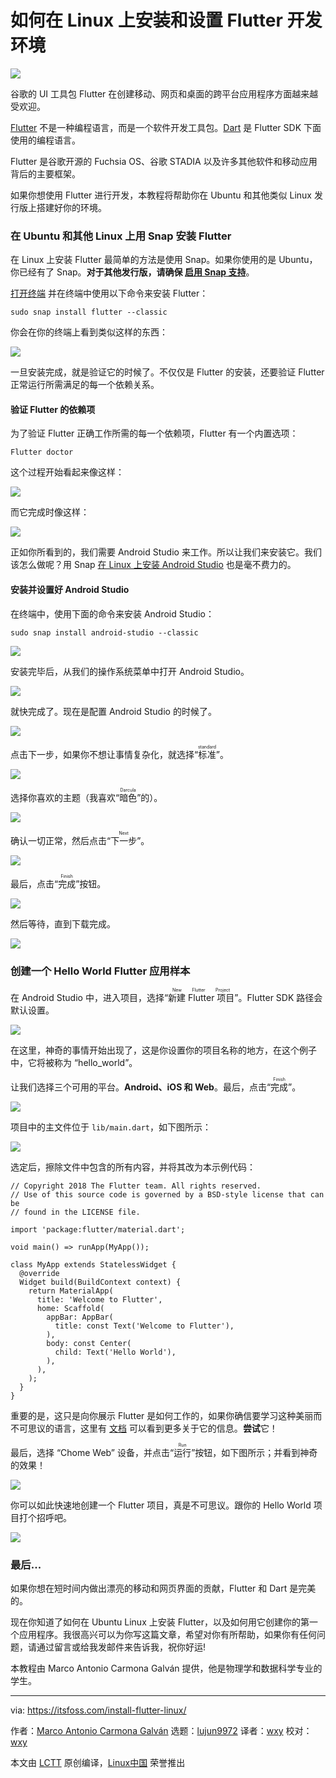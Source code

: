 [#]: subject: "How to Install and Setup Flutter Development on Ubuntu and Other Linux"
[#]: via: "https://itsfoss.com/install-flutter-linux/"
[#]: author: "Marco Antonio Carmona Galván https://itsfoss.com/author/itsfoss/"
[#]: collector: "lujun9972"
[#]: translator: "wxy"
[#]: reviewer: "wxy"
[#]: publisher: " "
[#]: url: " "

如何在 Linux 上安装和设置 Flutter 开发环境
======

![](https://img.linux.net.cn/data/attachment/album/202112/06/115835fdjlxmd55mxew1nn.jpg)

谷歌的 UI 工具包 Flutter 在创建移动、网页和桌面的跨平台应用程序方面越来越受欢迎。

[Flutter][1] 不是一种编程语言，而是一个软件开发工具包。[Dart][2] 是 Flutter SDK 下面使用的编程语言。

Flutter 是谷歌开源的 Fuchsia OS、谷歌 STADIA 以及许多其他软件和移动应用背后的主要框架。

如果你想使用 Flutter 进行开发，本教程将帮助你在 Ubuntu 和其他类似 Linux 发行版上搭建好你的环境。

### 在 Ubuntu 和其他 Linux 上用 Snap 安装 Flutter

在 Linux 上安装 Flutter 最简单的方法是使用 Snap。如果你使用的是 Ubuntu，你已经有了 Snap。**对于其他发行版，请确保 [启用 Snap 支持][3]**。

[打开终端][4] 并在终端中使用以下命令来安装 Flutter：

```
sudo snap install flutter --classic
```

你会在你的终端上看到类似这样的东西：

![][5]

一旦安装完成，就是验证它的时候了。不仅仅是 Flutter 的安装，还要验证 Flutter 正常运行所需满足的每一个依赖关系。

#### 验证 Flutter 的依赖项

为了验证 Flutter 正确工作所需的每一个依赖项，Flutter 有一个内置选项：

```
Flutter doctor
```

这个过程开始看起来像这样：

![][6]

而它完成时像这样：

![][7]

正如你所看到的，我们需要 Android Studio 来工作。所以让我们来安装它。我们该怎么做呢？用 Snap [在 Linux 上安装 Android Studio][8] 也是毫不费力的。

#### 安装并设置好 Android Studio

在终端中，使用下面的命令来安装 Android Studio：

```
sudo snap install android-studio --classic
```

![][9]

安装完毕后，从我们的操作系统菜单中打开 Android Studio。

![][10]

就快完成了。现在是配置 Android Studio 的时候了。

![][11]

点击下一步，如果你不想让事情复杂化，就选择“<ruby>标准<rt>standard</rt></ruby>”。

![][12]

选择你喜欢的主题（我喜欢“<ruby>暗色<rt>Darcula</rt></ruby>”的）。

![][13]

确认一切正常，然后点击“<ruby>下一步<rt>Next</rt></ruby>”。

![][14]

最后，点击“<ruby>完成<rt>Finish</rt></ruby>”按钮。

![][15]

然后等待，直到下载完成。

![][16]

### 创建一个 Hello World Flutter 应用样本

在 Android Studio 中，进入项目，选择“<ruby>新建 Flutter 项目<rt>New Flutter Project</rt></ruby>”。Flutter SDK 路径会默认设置。

![][17]

在这里，神奇的事情开始出现了，这是你设置你的项目名称的地方，在这个例子中，它将被称为 “hello_world”。

让我们选择三个可用的平台。**Android、iOS 和 Web**。最后，点击“<ruby>完成<rt>Finish</rt></ruby>”。

![][18]

项目中的主文件位于 `lib/main.dart`，如下图所示：

![][19]

选定后，擦除文件中包含的所有内容，并将其改为本示例代码：

```
// Copyright 2018 The Flutter team. All rights reserved.
// Use of this source code is governed by a BSD-style license that can be
// found in the LICENSE file.

import 'package:flutter/material.dart';

void main() => runApp(MyApp());

class MyApp extends StatelessWidget {
  @override
  Widget build(BuildContext context) {
    return MaterialApp(
      title: 'Welcome to Flutter',
      home: Scaffold(
        appBar: AppBar(
          title: const Text('Welcome to Flutter'),
        ),
        body: const Center(
          child: Text('Hello World'),
        ),
      ),
    );
  }
}
```

重要的是，这只是向你展示 Flutter 是如何工作的，如果你确信要学习这种美丽而不可思议的语言，这里有 [文档][20] 可以看到更多关于它的信息。**尝试**它！

最后，选择 “Chome Web” 设备，并点击“<ruby>运行<rt>Run</rt></ruby>”按钮，如下图所示；并看到神奇的效果！

![][21]

你可以如此快速地创建一个 Flutter 项目，真是不可思议。跟你的 Hello World 项目打个招呼吧。

![][22]

### 最后...

如果你想在短时间内做出漂亮的移动和网页界面的贡献，Flutter 和 Dart 是完美的。

现在你知道了如何在 Ubuntu Linux 上安装 Flutter，以及如何用它创建你的第一个应用程序。我很高兴可以为你写这篇文章，希望对你有所帮助，如果你有任何问题，请通过留言或给我发邮件来告诉我，祝你好运!

本教程由 Marco Antonio Carmona Galván 提供，他是物理学和数据科学专业的学生。

--------------------------------------------------------------------------------

via: https://itsfoss.com/install-flutter-linux/

作者：[Marco Antonio Carmona Galván][a]
选题：[lujun9972][b]
译者：[wxy](https://github.com/wxy)
校对：[wxy](https://github.com/wxy)

本文由 [LCTT](https://github.com/LCTT/TranslateProject) 原创编译，[Linux中国](https://linux.cn/) 荣誉推出

[a]: https://itsfoss.com/author/itsfoss/
[b]: https://github.com/lujun9972
[1]: https://flutter.dev/
[2]: https://dart.dev/
[3]: https://itsfoss.com/install-snap-linux/
[4]: https://itsfoss.com/open-terminal-ubuntu/
[5]: https://i1.wp.com/itsfoss.com/wp-content/uploads/2021/09/installing-flutter-ubuntu.png?resize=786%2C195&ssl=1
[6]: https://i0.wp.com/itsfoss.com/wp-content/uploads/2021/09/verify-flutter-install.png?resize=786%2C533&ssl=1
[7]: https://i2.wp.com/itsfoss.com/wp-content/uploads/2021/09/Flutter-verification-completes.png?resize=786%2C533&ssl=1
[8]: https://itsfoss.com/install-android-studio-ubuntu-linux/
[9]: https://i0.wp.com/itsfoss.com/wp-content/uploads/2021/09/install-android-studio-linux-snap.png?resize=786%2C187&ssl=1
[10]: https://i0.wp.com/itsfoss.com/wp-content/uploads/2021/09/Open_Android_Studio.webp?resize=800%2C450&ssl=1
[11]: https://i2.wp.com/itsfoss.com/wp-content/uploads/2021/09/Setting-Up-Android-Studio-1.png?resize=800%2C603&ssl=1
[12]: https://i0.wp.com/itsfoss.com/wp-content/uploads/2021/09/Setting-Up-Android-Studio-2.png?resize=800%2C603&ssl=1
[13]: https://i1.wp.com/itsfoss.com/wp-content/uploads/2021/09/Setting-Up-Android-Studio-3.png?resize=800%2C603&ssl=1
[14]: https://i2.wp.com/itsfoss.com/wp-content/uploads/2021/09/Setting-Up-Android-Studio-4.png?resize=800%2C603&ssl=1
[15]: https://i1.wp.com/itsfoss.com/wp-content/uploads/2021/09/Setting-Up-Android-Studio-5.png?resize=800%2C603&ssl=1
[16]: https://i0.wp.com/itsfoss.com/wp-content/uploads/2021/09/Setting-Up-Android-Studio-6.png?resize=800%2C603&ssl=1
[17]: https://i0.wp.com/itsfoss.com/wp-content/uploads/2021/09/New_flutter_project.png?resize=800%2C639&ssl=1
[18]: https://i1.wp.com/itsfoss.com/wp-content/uploads/2021/09/sample-flutter-project.png?resize=800%2C751&ssl=1
[19]: https://i1.wp.com/itsfoss.com/wp-content/uploads/2021/09/sample-flutter-project-1.png?resize=800%2C435&ssl=1
[20]: https://flutter.dev/docs
[21]: https://i1.wp.com/itsfoss.com/wp-content/uploads/2021/09/sample-flutter-project-2.png?resize=800%2C450&ssl=1
[22]: https://i1.wp.com/itsfoss.com/wp-content/uploads/2021/09/sample-flutter-project-3.png?resize=800%2C549&ssl=1
[23]: https://itsfoss.com/cdn-cgi/l/email-protection
